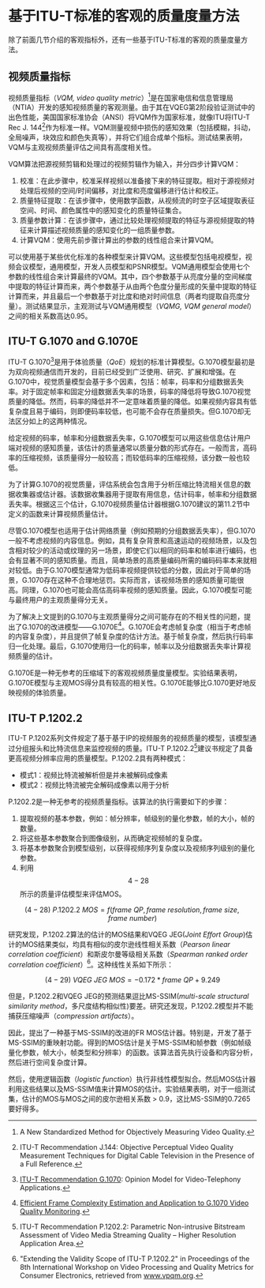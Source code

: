 # 基于ITU-T标准的客观的质量度量方法
除了前面几节介绍的客观指标外，还有一些基于ITU-T标准的客观的质量度量方法。

## 视频质量指标
视频质量指标（*VQM, video quality metric*）[^46]是在国家电信和信息管理局（NTIA）开发的感知视频质量的客观测量。由于其在VQEG第2阶段验证测试中的出色性能，美国国家标准协会（ANSI）将VQM作为国家标准，就像ITU将ITU-T Rec J. 144[^47]作为标准一样。VQM测量视频中损伤的感知效果（包括模糊，抖动，全局噪声，块效应和颜色失真等），并将它们组合成单个指标。测试结果表明，VQM与主观视频质量评估之间具有高度相关性。

VQM算法把源视频剪辑和处理过的视频剪辑作为输入，并分四步计算VQM：

1. 校准：在此步骤中，校准采样视频以准备接下来的特征提取。相对于源视频对处理后视频的空间/时间偏移，对比度和亮度偏移进行估计和校正。
2. 质量特征提取：在该步骤中，使用数学函数，从视频流的时空子区域提取表征空间、时间、颜色属性中的感知变化的质量特征集合。
3. 质量参数计算：在该步骤中，通过比较处理视频提取的特征与源视频提取的特征来计算描述视频质量的感知变化的一组质量参数。
4. 计算VQM：使用先前步骤计算出的参数的线性组合来计算VQM。

可以使用基于某些优化标准的各种模型来计算VQM。这些模型包括电视模型，视频会议模型，通用模型，开发人员模型和PSNR模型。VQM通用模型会使用七个参数的线性组合来计算最终的VQM。其中，四个参数基于从亮度分量的空间梯度中提取的特征计算而来，两个参数基于从由两个色度分量形成的矢量中提取的特征计算而来，并且最后一个参数基于对比度和绝对时间信息（两者均提取自亮度分量）。测试结果显示，主观测试与VQM通用模型（*VQMG, VQM general model*）之间的相关系数高达0.95。

## ITU-T G.1070 and G.1070E
ITU-T G.1070[^48]是用于体验质量（*QoE*）规划的标准计算模型。G.1070模型最初是为双向视频通信而开发的，目前已经受到广泛使用、研究、扩展和增强。在G.1070中，视觉质量模型会基于多个因素，包括：帧率，码率和分组数据丢失率。对于固定帧率和固定分组数据丢失率的场景，码率的降低将导致G.1070视觉质量的降低。然而，码率的降低并不一定意味着质量的降低。如果视频内容具有低复杂度且易于编码，则即便码率较低，也可能不会存在质量损失。但G.1070却无法区分如上的这两种情况。

给定视频的码率，帧率和分组数据丢失率，G.1070模型可以用这些信息估计用户端对视频的感知质量，该估计的质量通常以质量分数的形式存在。一般而言，高码率的压缩视频，该质量得分一般较高；而较低码率的压缩视频，该分数一般也较低。

为了计算G.1070的视觉质量，评估系统会包含用于分析压缩比特流相关信息的数据收集器或估计器。该数据收集器用于提取有用信息，估计码率，帧率和分组数据丢失率。根据这三个估计，G.1070视频质量估计器根据G.1070建议的第11.2节中定义的函数来计算视频质量估计。

尽管G.1070模型也适用于估计网络质量（例如预期的分组数据丢失率），但G.1070一般不考虑视频的内容信息。例如，具有复杂背景和高速运动的视频场景，以及包含相对较少的活动或纹理的另一场景，即使它们以相同的码率和帧率进行编码，也会有显著不同的感知质量。而且，简单场景的高质量编码所需的编码码率本来就相对较低。由于G.1070模型通常为低码率视频提供较低的分数，因此对于简单的场景，G.1070存在这种不合理地惩罚。实际而言，该视频场景的感知质量可能很高。同理，G.1070也可能会高估高码率视频的感知质量。因此，G.1070模型可能与最终用户的主观质量得分无关。

为了解决上文提到的G.1070与主观质量得分之间可能存在的不相关性的问题，提出了G.1070的改进模型——G.1070E[^49]。G.1070E会考虑帧复杂度（相当于考虑帧的内容复杂度），并且提供了帧复杂度的估计方法。基于帧复杂度，然后执行码率归一化处理。最后，G.1070使用归一化的码率，帧率以及分组数据丢失率计算视频质量的估计。

G.1070E是一种无参考的压缩域下的客观视频质量度量模型。实验结果表明，G.1070E模型与主观MOS得分具有较高的相关性。G.1070E能够比G.1070更好地反映视频的体验质量。

## ITU-T P.1202.2
ITU-T P.1202系列文件规定了基于基于IP的视频服务的视频质量的模型，该模型通过分组报头和比特流信息来监控视频的质量。ITU-T P.1202.2[^50]建议书规定了具备更高视频分辨率应用的质量模型。P.1202.2具有两种模式：

* 模式1：视频比特流被解析但是并未被解码成像素
* 模式2：视频比特流被完全解码成像素以用于分析

P.1202.2是一种无参考的视频质量指标。该算法的执行需要如下的步骤：

1. 提取视频的基本参数，例如：帧分辨率，帧级别的量化参数，帧的大小，帧的数量。
2. 将这些基本参数聚合到图像级别，从而确定视频帧的复杂度。
3. 将基本参数聚合到模型级别，以获得视频序列复杂度以及视频序列级别的量化参数。
4. 利用$${4-28}$$所示的质量评估模型来评估MOS。

$$
    (4-28) \ P.1202.2 \ MOS = f(frame \ QP, frame \ resolution, frame \ size, frame \ number) 
$$

研究发现，P.1202.2算法的估计的MOS结果和VQEG JEG(*Joint Effort Group*)估计的MOS结果类似，均具有相似的皮尔逊线性相关系数（*Pearson linear correlation coefficient*）和斯皮尔曼等级相关系数（*Spearman ranked order correlation coefficient*）[^51]。这种线性关系如下所示：

$$
(4-29) \ VQEG \ JEG \ MOS = -0.172 * frame \ QP + 9.249
$$

但是，P.1202.2和VQEG JEG的预测结果逗比MS-SSIM(*multi-scale structural similarity method*，多尺度结构相似性)要差。研究还发现，P.1202.2模型并不能捕获压缩噪声（*compression artifacts*）。

因此，提出了一种基于MS-SSIM的改进的FR MOS估计器。特别是，开发了基于MS-SSIM的重映射功能。得到的MOS估计是关于MS-SSIM和帧参数（例如帧级量化参数，帧大小，帧类型和分辨率）的函数。该算法首先执行设备和内容分析，然后进行空间复杂度计算。

然后，使用逻辑函数（*logistic function*）执行非线性模型拟合。然后MOS估计器利用这些结果以及MS-SSIM值来计算MOS的估计。实验结果表明，对于一组测试集，估计的MOS与MOS之间的皮尔逊相关系数 > 0.9，这比MS-SSIM的0.7265要好得多。

[^46]: A New Standardized Method for Objectively Measuring Video Quality.

[^47]: ITU-T Recommendation J.144: Objective Perceptual Video Quality Measurement Techniques for Digital Cable Television in the Presence of a Full Reference.

[^48]: [ITU-T Recommendation G.1070](https://www.itu.int/rec/T-REC-G.1070-201806-I): Opinion Model for Video-Telephony Applications. 

[^49]: [Efficient Frame Complexity Estimation and Application to G.1070 Video Quality Monitoring](https://ieeexplore.ieee.org/document/6065720). 

[^50]: ITU-T Recommendation P.1202.2: Parametric Non-intrusive Bitstream Assessment of Video Media Streaming Quality – Higher Resolution Application Area. 

[^51]: "Extending the Validity Scope of ITU-T P.1202.2" in Proceedings of the 8th International Workshop on Video Processing and Quality Metrics for Consumer Electronics, retrieved from www.vpqm.org.